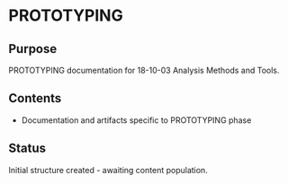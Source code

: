 # PROTOTYPING

## Purpose
PROTOTYPING documentation for 18-10-03 Analysis Methods and Tools.

## Contents
- Documentation and artifacts specific to PROTOTYPING phase

## Status
Initial structure created - awaiting content population.
